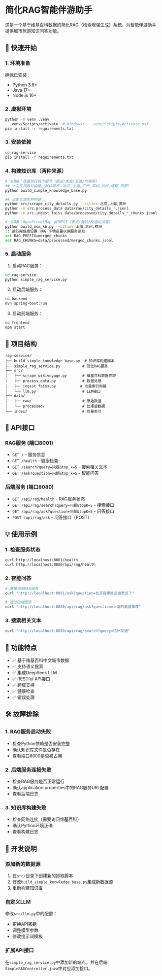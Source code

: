 # 简化RAG智能伴游助手

这是一个基于维基百科数据的简化RAG（检索增强生成）系统，为智能伴游助手提供城市旅游知识问答功能。

## 🚀 快速开始

### 1. 环境准备

确保已安装：
- Python 3.8+
- Java 17+
- Node.js 16+
### 2. 虚拟环境
```bash
python -m venv .venv
. .venv/Scripts/activate  # Windows: . .venv/Scripts/Activate.ps1
pip install -r requirements.txt
```

### 3. 安装依赖

```bash
cd rag-service
pip install -r requirements.txt
```

### 4. 构建知识库（两种来源）

```bash
# 方案A：维基旅行城市细节（概述/美食/交通/气候等）
## 一次性抓取并构建（默认城市：北京,上海,广州,深圳,杭州,成都,西安）
python build_simple_knowledge_base.py

## 自定义城市并构建
python src/scrape_city_details.py --cities 北京,上海,苏州
python -m src.process_data data/raw/city_details_*.jsonl
python -m src.ingest_faiss data/processed/city_details_*_chunks.jsonl

# 方案B：OpenStreetMap 城市POI（景点/餐饮/交通站点等）
python build_osm_kb.py --cities 上海,苏州,杭州
:: 运行完成后设置 RAG 环境变量以供服务读取
set RAG_PREFIX=merged_chunks
set RAG_CHUNKS=data/processed/merged_chunks.jsonl
```

### 5. 启动服务


1. 启动RAG服务：
```bash
cd rag-service
python simple_rag_service.py
```

2. 启动后端服务：
```bash
cd backend
mvn spring-boot:run
```

3. 启动前端服务：
```bash
cd frontend
npm start
```

## 📁 项目结构

```
rag-service/
├── build_simple_knowledge_base.py  # 知识库构建脚本
├── simple_rag_service.py          # 简化RAG服务
├── src/
│   ├── scrape_wikivoyage.py       # 维基百科数据抓取
│   ├── process_data.py            # 数据处理
│   ├── ingest_faiss.py           # 向量索引构建
│   └── llm.py                     # LLM接口
├── data/
│   ├── raw/                       # 原始数据
│   └── processed/                 # 处理后数据
└── index/                         # 向量索引
```

## 🔧 API接口

### RAG服务 (端口8001)

- `GET /` - 服务信息
- `GET /health` - 健康检查
- `GET /search?query=问题&top_k=5` - 搜索相关文本
- `GET /ask?question=问题&top_k=5` - 智能问答

### 后端服务 (端口8080)

- `GET /api/rag/health` - RAG服务状态
- `GET /api/rag/search?query=问题&topK=5` - 搜索接口
- `GET /api/rag/ask?question=问题&topK=5` - 问答接口
- `POST /api/rag/ask` - 问答接口（POST）

## 💡 使用示例

### 1. 检查服务状态

```bash
curl http://localhost:8001/health
curl http://localhost:8080/api/rag/health
```

### 2. 智能问答

```bash
# 直接调用RAG服务
curl "http://localhost:8001/ask?question=北京有哪些必游景点？"

# 通过后端服务
curl "http://localhost:8080/api/rag/ask?question=上海的美食推荐"
```

### 3. 搜索相关文本

```bash
curl "http://localhost:8080/api/rag/search?query=杭州交通"
```

## 🎯 功能特点

- ✅ 基于维基百科中文城市数据
- ✅ 支持语义搜索
- ✅ 集成DeepSeek LLM
- ✅ RESTful API接口
- ✅ 跨域支持
- ✅ 健康检查
- ✅ 错误处理


## 🛠️ 故障排除

### 1. RAG服务启动失败
- 检查Python依赖是否安装完整
- 确认知识库文件是否存在
- 查看端口8000是否被占用

### 2. 后端服务连接失败
- 检查RAG服务是否正常运行
- 确认application.properties中的RAG服务URL配置
- 查看后端日志

### 3. 知识库构建失败
- 检查网络连接（需要访问维基百科）
- 确认Python环境正确
- 查看构建日志

## 📝 开发说明

### 添加新的数据源

1. 在`src/`目录下创建新的抓取脚本
2. 修改`build_simple_knowledge_base.py`集成新数据源
3. 重新构建知识库

### 自定义LLM

修改`src/llm.py`中的配置：
- 更换API密钥
- 调整模型参数
- 修改提示词模板

### 扩展API接口

在`simple_rag_service.py`中添加新的端点，并在后端`SimpleRAGController.java`中对应添加接口。
